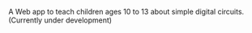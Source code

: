 A Web app to teach children ages 10 to 13 about simple digital circuits. (Currently under development)